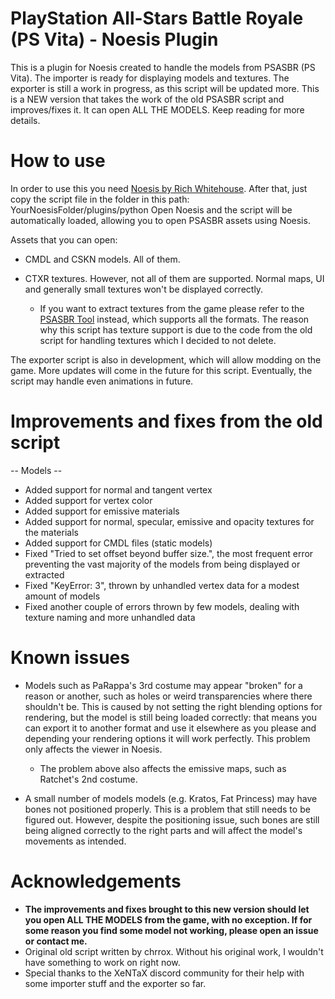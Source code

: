 PlayStation All-Stars Battle Royale (PS Vita) - Noesis Plugin
=======
This is a plugin for Noesis created to handle the models from PSASBR (PS Vita). The importer is ready for displaying models and textures. The exporter is still a work in progress, as this script will be updated more.
This is a NEW version that takes the work of the old PSASBR script and improves/fixes it. It can open ALL THE MODELS. Keep reading for more details.

How to use
============
In order to use this you need [Noesis by Rich Whitehouse](https://richwhitehouse.com/index.php?content=inc_projects.php&showproject=91). After that, just copy the script file in the folder in this path: YourNoesisFolder/plugins/python
Open Noesis and the script will be automatically loaded, allowing you to open PSASBR assets using Noesis.

Assets that you can open:

* CMDL and CSKN models. All of them.

* CTXR textures. However, not all of them are supported. Normal maps, UI and generally small textures won't be displayed correctly.
	* If you want to extract textures from the game please refer to the [PSASBR Tool](https://github.com/Cri4Key/PSASBR-Tool) instead, which supports all the formats. The reason why this script has texture support is due to the code from the old script for handling textures which I decided to not delete.

The exporter script is also in development, which will allow modding on the game. More updates will come in the future for this script. Eventually, the script may handle even animations in future.

Improvements and fixes from the old script
=====
-- Models --

* Added support for normal and tangent vertex
* Added support for vertex color
* Added support for emissive materials
* Added support for normal, specular, emissive and opacity textures for the materials
* Added support for CMDL files (static models)
* Fixed "Tried to set offset beyond buffer size.", the most frequent error preventing the vast majority of the models from being displayed or extracted
* Fixed "KeyError: 3", thrown by unhandled vertex data for a modest amount of models
* Fixed another couple of errors thrown by few models, dealing with texture naming and more unhandled data

Known issues
================
* Models such as PaRappa's 3rd costume may appear "broken" for a reason or another, such as holes or weird transparencies where there shouldn't be. This is caused by not setting the right blending options for rendering, but the model is still being loaded correctly: that means you can export it to another format and use it elsewhere as you please and depending your rendering options it will work perfectly. This problem only affects the viewer in Noesis.
	* The problem above also affects the emissive maps, such as Ratchet's 2nd costume.

* A small number of models models (e.g. Kratos, Fat Princess) may have bones not positioned properly. This is a problem that still needs to be figured out. However, despite the positioning issue, such bones are still being aligned correctly to the right parts and will affect the model's movements as intended.

Acknowledgements
================
* __The improvements and fixes brought to this new version should let you open ALL THE MODELS from the game, with no exception. If for some reason you find some model not working, please open an issue or contact me.__
* Original old script written by chrrox. Without his original work, I wouldn't have something to work on right now.
* Special thanks to the XeNTaX discord community for their help with some importer stuff and the exporter so far.
